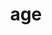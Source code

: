 ---
title: age
di: (to one person)
meaning: hurry up! come on!
ch: eight
pos: conjverb
derivative: agitation
---